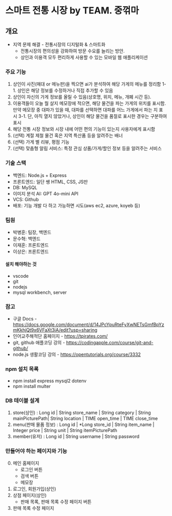 # 스마트 전통 시장 by TEAM. 중꺾마

## 개요

- 지역 문제 해결 - 전통시장의 디지털화 & 스마트화
  - 전통시장의 편의성을 강화하여 방문 수요를 늘리는 방안.
  - 상인과 이용객 모두 편리하게 사용할 수 있는 모바일 웹 애플리케이션

### 주요 기능

1. 상인이 사진(매대 or 메뉴판)을 찍으면 ai가 분석하여 해당 가게의 메뉴를 정리함
   1-1. 상인은 해당 정보를 수정하거나 직접 추가할 수 있음
2. 상인이 자신의 가게 정보를 올릴 수 있음(상호명, 위치, 메뉴, 개폐 시간 등).
3. 이용객들이 오늘 뭘 살지 메모장에 적으면, 해당 물건을 파는 가게의 위치를 표시함. 만약 메모장 중 대파가 있을 때, 대파를 선택하면 대파를 어느 가게에서 파는 지 표시
   3-1. 단, 아직 열지 않았거나, 상인이 해당 물건을 품절로 표시한 경우는 구분하여 표시
4. 해당 전통 시장 정보와 시장 내에 어떤 편의 기능이 있는지 사용자에게 표시함
5. (선택) 계절 제철 물건 혹은 지역 특산품 등을 알려주는 배너
6. (선택) 가게 별 리뷰, 평점 기능
7. (선택) 맞춤형 알림 서비스: 특정 관심 상품/가게/할인 정보 등을 알려주는 서비스

### 기술 스택

- 백엔드: Node.js + Express
- 프론트엔드: 일단 쌩 HTML, CSS, JS만
- DB: MySQL
- 이미지 분석 AI: GPT 4o-mini API
- VCS: Github
- 배포: 기능 개발 다 하고 가능하면 시도(aws ec2, azure, koyeb 등)

### 팀원

- 박병훈: 팀장, 백엔드
- 문수혁: 백엔드
- 이재훈: 프론트엔드
- 이상은: 프론트엔드

#### 설치 해야하는 것

- vscode
- git
- nodejs
- mysql workbench, server

### 참고

- 구글 Docs - https://docs.google.com/document/d/14JPcYpuRteFyXwNETsGmfBpYzmKkhjQt9x6VFaXt3iA/edit?usp=sharing
- 인어교주해적단 홈페이지 - https://tpirates.com/
- git, github 애플코딩 강의 - https://codingapple.com/course/git-and-github/
- node.js 생활코딩 강의 - https://opentutorials.org/course/3332

### npm 설치 목록

- npm install express mysql2 dotenv
- npm install multer

### DB 테이블 설계

1. store(상인)
   : Long id | String store_name | String category | String mainPicturePath| String location | TIME open_time | TIME close_time
2. menu(판매 물품 정보)
   : Long id | \*Long store_id | String item_name | Integer price | String unit | String itemPicturePath
3. member(유저)
   : Long id | String username | String password

### 만들어야 하는 페이지와 기능

0. 메인 홈페이지
   - 로그인 버튼
   - 검색 버튼
   - 메모장
1. 로그인, 회원가입(상인)
2. 상점 페이지(상인)
   - 판매 목록, 판매 목록 수정 페이지 버튼
3. 판매 목록 수정 페이지
